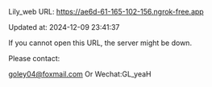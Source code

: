 Lily_web URL: https://ae6d-61-165-102-156.ngrok-free.app

Updated at: 2024-12-09 23:41:37

If you cannot open this URL, the server might be down.

Please contact: 

goley04@foxmail.com Or Wechat:GL_yeaH